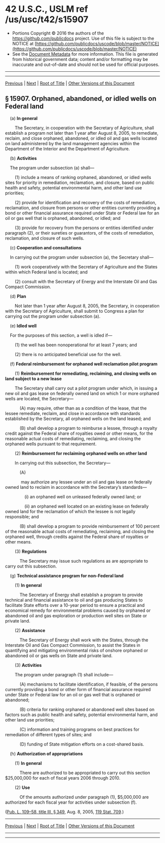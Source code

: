 ---
---

# 42 U.S.C., USLM ref /us/usc/t42/s15907

* Portions Copyright © 2016 the authors of the https://github.com/publicdocs project.
  Use of this file is subject to the NOTICE at [https://github.com/publicdocs/uscode/blob/master/NOTICE](https://github.com/publicdocs/uscode/blob/master/NOTICE)
* See the [Document Metadata](././../../../../../..//README.md) for more information.
  This file is generated from historical government data; content and/or formatting may be inaccurate and out-of-date and should not be used for official purposes.

----------
----------

[Previous](./../../../../../..//us/usc/t42/ch149/schIII/ptA/m__us_usc_t42_s15906.md) | [Next](./../../../../../..//us/usc/t42/ch149/schIII/ptA/m__us_usc_t42_s15908.md) | [Root of Title](./../../../../../../) | [Other Versions of this Document](https://publicdocs.github.io/go/links?ns=uslm&ref=%2Fus%2Fusc%2Ft42%2Fs15907)

## § 15907. Orphaned, abandoned, or idled wells on Federal land

    (a) __In general__ 

        The Secretary, in cooperation with the Secretary of Agriculture, shall establish a program not later than 1 year after August 8, 2005, to remediate, reclaim, and close orphaned, abandoned, or idled oil and gas wells located on land administered by the land management agencies within the Department of the Interior and the Department of Agriculture.

    (b) __Activities__ 

    The program under subsection (a) shall—

        (1) include a means of ranking orphaned, abandoned, or idled wells sites for priority in remediation, reclamation, and closure, based on public health and safety, potential environmental harm, and other land use priorities;

        (2) provide for identification and recovery of the costs of remediation, reclamation, and closure from persons or other entities currently providing a bond or other financial assurance required under State or Federal law for an oil or gas well that is orphaned, abandoned, or idled; and

        (3) provide for recovery from the persons or entities identified under paragraph (2), or their sureties or guarantors, of the costs of remediation, reclamation, and closure of such wells.

    (c) __Cooperation and consultations__ 

    In carrying out the program under subsection (a), the Secretary shall—

        (1) work cooperatively with the Secretary of Agriculture and the States within which Federal land is located; and

        (2) consult with the Secretary of Energy and the Interstate Oil and Gas Compact Commission.

    (d) __Plan__ 

        Not later than 1 year after August 8, 2005, the Secretary, in cooperation with the Secretary of Agriculture, shall submit to Congress a plan for carrying out the program under subsection (a).

    (e) __Idled well__ 

    For the purposes of this section, a well is idled if—

        (1) the well has been nonoperational for at least 7 years; and

        (2) there is no anticipated beneficial use for the well.

    (f) __Federal reimbursement for orphaned well reclamation pilot program__ 

        (1) __Reimbursement for remediating, reclaiming, and closing wells on land subject to a new lease__ 

        The Secretary shall carry out a pilot program under which, in issuing a new oil and gas lease on federally owned land on which 1 or more orphaned wells are located, the Secretary—

            (A) may require, other than as a condition of the lease, that the lessee remediate, reclaim, and close in accordance with standards established by the Secretary, all orphaned wells on the land leased; and

            (B) shall develop a program to reimburse a lessee, through a royalty credit against the Federal share of royalties owed or other means, for the reasonable actual costs of remediating, reclaiming, and closing the orphaned wells pursuant to that requirement.

        (2) __Reimbursement for reclaiming orphaned wells on other land__ 

        In carrying out this subsection, the Secretary—

            (A)

             may authorize any lessee under an oil and gas lease on federally owned land to reclaim in accordance with the Secretary’s standards—

                (i) an orphaned well on unleased federally owned land; or

                (ii) an orphaned well located on an existing lease on federally owned land for the reclamation of which the lessee is not legally responsible; and

            (B) shall develop a program to provide reimbursement of 100 percent of the reasonable actual costs of remediating, reclaiming, and closing the orphaned well, through credits against the Federal share of royalties or other means.

        (3) __Regulations__ 

            The Secretary may issue such regulations as are appropriate to carry out this subsection.

    (g) __Technical assistance program for non-Federal land__ 

        (1) __In general__ 

            The Secretary of Energy shall establish a program to provide technical and financial assistance to oil and gas producing States to facilitate State efforts over a 10-year period to ensure a practical and economical remedy for environmental problems caused by orphaned or abandoned oil and gas exploration or production well sites on State or private land.

        (2) __Assistance__ 

            The Secretary of Energy shall work with the States, through the Interstate Oil and Gas Compact Commission, to assist the States in quantifying and mitigating environmental risks of onshore orphaned or abandoned oil or gas wells on State and private land.

        (3) __Activities__ 

        The program under paragraph (1) shall include—

            (A) mechanisms to facilitate identification, if feasible, of the persons currently providing a bond or other form of financial assurance required under State or Federal law for an oil or gas well that is orphaned or abandoned;

            (B) criteria for ranking orphaned or abandoned well sites based on factors such as public health and safety, potential environmental harm, and other land use priorities;

            (C) information and training programs on best practices for remediation of different types of sites; and

            (D) funding of State mitigation efforts on a cost-shared basis.

    (h) __Authorization of appropriations__ 

        (1) __In general__ 

            There are authorized to be appropriated to carry out this section $25,000,000 for each of fiscal years 2006 through 2010.

        (2) __Use__ 

            Of the amounts authorized under paragraph (1), $5,000,000 are authorized for each fiscal year for activities under subsection (f).

([Pub. L. 109–58, title III, § 349][/us/pl/109/58/s349], Aug. 8, 2005, [119 Stat. 709][/us/stat/119/709].)

----------

[Previous](./../../../../../..//us/usc/t42/ch149/schIII/ptA/m__us_usc_t42_s15906.md) | [Next](./../../../../../..//us/usc/t42/ch149/schIII/ptA/m__us_usc_t42_s15908.md) | [Root of Title](./../../../../../../) | [Other Versions of this Document](https://publicdocs.github.io/go/links?ns=uslm&ref=%2Fus%2Fusc%2Ft42%2Fs15907)

----------
----------

[/us/pl/109/58/s349]: https://publicdocs.github.io/go/links?ns=uslm&ref=%2Fus%2Fpl%2F109%2F58%2Fs349
[/us/stat/119/709]: https://publicdocs.github.io/go/links?ns=uslm&ref=%2Fus%2Fstat%2F119%2F709



